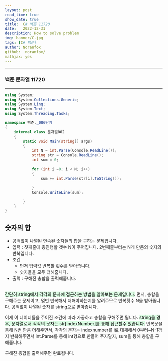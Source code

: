 ```yaml
---
layout: post
read_time: true
show_date: true
title:  C# 백준 11720
date:   2022-12-31
description: How to solve problem
img: banner/C.jpg
tags: [C# 백준]
author: Noranfox
github:  noranfox/
mathjax: yes
---
```


---
### 백준 문자열 11720
---

```c#
using System;
using System.Collections.Generic;
using System.Linq;
using System.Text;
using System.Threading.Tasks;

namespace 백준._006단계
{
    internal class 문자열002
    {
        static void Main(string[] args)
        {
            int N = int.Parse(Console.ReadLine());
            string str = Console.ReadLine();
            int sum = 0;
           
            for (int i =0; i < N; i++)
            {
                sum += int.Parse(str[i].ToString());

            }
            Console.WriteLine(sum);

        }
    }
}
```

## 숫자의 합
  - 공백없이 나열된 연속된 숫자들의 합을 구하는 문제입니다.
  - 입력 : 첫째줄에 총진행할 갯수 N이 주어집니다. 2번째줄부터는 N개 만큼의 숫자의 반복입니다. 
  - 조건 
      - 먼저 입력값 반복할 횟수를 받아줍니다. 
      - 숫자들을 모두 더해줍니다.<BR>
  - 출력 : 구해진 총합을 출력해줍니다.<br><br>

  <mark style='background-color: #dcffe4'>간단히 string에서 각각의 문자에 접근하는 방법을 알아보는 문제입니다.</mark>
  먼저, 총합을 구해주는 문제이고, 몇번 반복해서 더해야하는지를 알려주므로 반복횟수 N을 받아줍니다.
  공백없이 나열된 숫자를 string으로 받아줍니다.

  이제 이 데이터들을 주어진 조건에 따라 가공하고 총합을 구해주면 됩니다.
  <mark style='background-color: #dcffe4'>string을 경우, 문자열로서 각각의 문자는 str[indexNumber]를 통해 접근할수 있습니다.</mark>
  반복문을 통해 N번 만큼 더해주면서, 각각의 문자는 indexnumber를 i로 대체해서 0부터~N-1까지 반복해주면서
  int.Parse를 통해 int형으로 만들어 주자말자, sum을 통해 총합을 구해줍니다.

  구해진 총합을 출력해주면 완료됩니다.